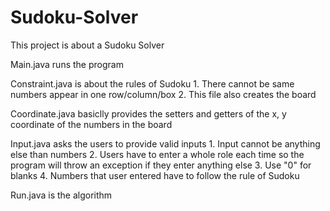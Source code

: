 # Sudoku-Solver

This project is about a Sudoku Solver

  Main.java runs the program 
  
  Constraint.java is about the rules of Sudoku
    1. There cannot be same numbers appear in one row/column/box
    2. This file also creates the board
    
  Coordinate.java basiclly provides the setters and getters of the x, y coordinate of the numbers in the board
  
  Input.java asks the users to provide valid inputs
    1. Input cannot be anything else than numbers 
    2. Users have to enter a whole role each time so the program will throw an exception if they enter anything else
    3. Use "0" for blanks
    4. Numbers that user entered have to follow the rule of Sudoku
    
  Run.java is the algorithm
    
   
